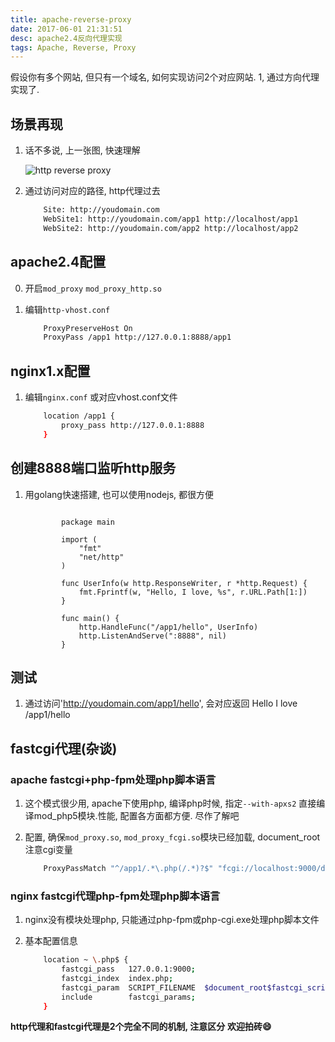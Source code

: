 ```yaml
---
title: apache-reverse-proxy
date: 2017-06-01 21:31:51
desc: apache2.4反向代理实现
tags: Apache, Reverse, Proxy
---
```


 假设你有多个网站, 但只有一个域名, 如何实现访问2个对应网站. 1, 通过方向代理实现了.

<!-- more -->

##  场景再现

1. 话不多说, 上一张图, 快速理解

    ![http reverse proxy](/images/httproxy/reverse_proxy.png)


2. 通过访问对应的路径, http代理过去

    ```bash
        Site: http://youdomain.com
        WebSite1: http://youdomain.com/app1 http://localhost/app1
        WebSite2: http://youdomain.com/app2 http://localhost/app2
    ```

## apache2.4配置

0.  开启`mod_proxy` `mod_proxy_http.so`

1. 编辑`http-vhost.conf`

    ```bash
        ProxyPreserveHost On
        ProxyPass /app1 http://127.0.0.1:8888/app1
    ```

## nginx1.x配置

1. 编辑`nginx.conf` 或对应vhost.conf文件

    ```bash
        location /app1 {
            proxy_pass http://127.0.0.1:8888
        }
    ```

## 创建8888端口监听http服务

1. 用golang快速搭建, 也可以使用nodejs, 都很方便

    ```golang

            package main

            import (
                "fmt"
                "net/http"
            )

            func UserInfo(w http.ResponseWriter, r *http.Request) {
                fmt.Fprintf(w, "Hello, I love, %s", r.URL.Path[1:])
            }

            func main() {
                http.HandleFunc("/app1/hello", UserInfo)
                http.ListenAndServe(":8888", nil)
            }
    ```

## 测试

1. 通过访问'http://youdomain.com/app1/hello', 会对应返回 Hello I love /app1/hello


## fastcgi代理(杂谈)

### apache fastcgi+php-fpm处理php脚本语言

1. 这个模式很少用, apache下使用php, 编译php时候, 指定`--with-apxs2` 直接编译mod_php5模块.性能, 配置各方面都方便.
尽作了解吧

2. 配置, 确保`mod_proxy.so`, `mod_proxy_fcgi.so`模块已经加载, document_root注意cgi变量

    ```bash
        ProxyPassMatch "^/app1/.*\.php(/.*)?$" "fcgi://localhost:9000/d:/workspace/" enablereuse=on
    ```

### nginx fastcgi代理php-fpm处理php脚本语言

1. nginx没有模块处理php, 只能通过php-fpm或php-cgi.exe处理php脚本文件

2. 基本配置信息

    ```bash
        location ~ \.php$ {
            fastcgi_pass   127.0.0.1:9000;
            fastcgi_index  index.php;
            fastcgi_param  SCRIPT_FILENAME  $document_root$fastcgi_script_name;
            include        fastcgi_params;
        }
    ```

**http代理和fastcgi代理是2个完全不同的机制, 注意区分**
**欢迎拍砖😄**
